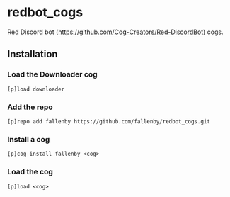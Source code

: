 # redbot_cogs
Red Discord bot (https://github.com/Cog-Creators/Red-DiscordBot) cogs.

## Installation

### Load the Downloader cog

```
[p]load downloader
```

### Add the repo

```
[p]repo add fallenby https://github.com/fallenby/redbot_cogs.git
```

### Install a cog

```
[p]cog install fallenby <cog>
```

### Load the cog

```
[p]load <cog>
```